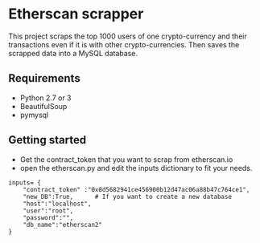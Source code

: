 # Etherscan scrapper
This project scraps the top 1000 users of one crypto-currency and their transactions even if it is with other crypto-currencies. Then saves the scrapped data into a MySQL database.

## Requirements 
* Python 2.7 or 3
* BeautifulSoup
* pymysql   

## Getting started
* Get the contract_token that you want to scrap from etherscan.io
* open the etherscan.py and edit the inputs dictionary to fit your needs.
```   
inputs= {
    "contract_token" :"0x8d5682941ce456900b12d47ac06a88b47c764ce1",
    "new_DB":True, 		# If you want to create a new database
    "host":"localhost",
    "user":"root",
    "password":"",
    "db_name":"etherscan2"  
}
```